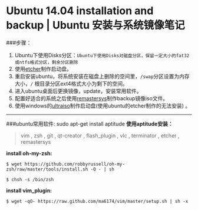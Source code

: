 # Ubuntu 14.04 installation and backup | Ubuntu 安装与系统镜像笔记

###步骤：
1. Ubuntu下使用Disks分区：`Ubuntu下使用Disks对磁盘分区，保留一定大小的fat32或ntfs格式分区，剩余分区删除`
2. 使用[etcher](http://www.etcher.io)制作启动盘。
3. 重启安装ubuntu，将系统安装在磁盘上删除的空间里，`/swap`分区设置为内存大小，`/` 根目录分区ext4格式大小为剩下的空间。
4. 进入ubuntu桌面后更换镜像，update，安装常用软件。
5. 配置好适合的系统之后使用[remastersys](https://github.com/mutse/remastersys)制作backup镜像iso文件。
6. 使用windows的[ultraiso](http://cn.ultraiso.net/)制作启动盘(使用ubuntu的etcher制作的无法安装) 。

---
###ubuntu常用软件:
    sudo apt-get install aptitude
**使用aptitude安装：**<br>
>vim , zsh , git , qt-creator , flash_plugin , vlc , terminator , etcher , remastersys 

**install oh-my-zsh:**<br>
```
$ wget https://github.com/robbyrussell/oh-my-zsh/raw/master/tools/install.sh -O - | sh

$ chsh -s /bin/zsh
```
**install vim_plugin:**<br>
```
$ wget -qO- https://raw.github.com/ma6174/vim/master/setup.sh | sh -x
```
